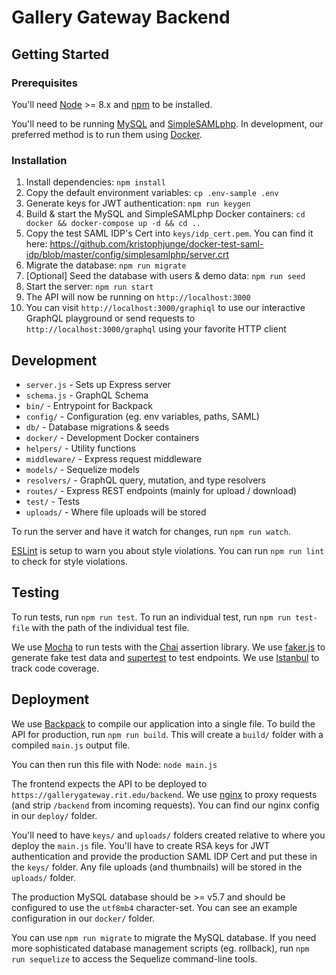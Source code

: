 # Gallery Gateway Backend

## Getting Started

### Prerequisites

You'll need [Node](https://nodejs.org/en/download/) >= 8.x and [npm](https://docs.npmjs.com/cli/npm) to be installed.

You'll need to be running [MySQL](https://www.mysql.com/downloads/) and [SimpleSAMLphp](https://simplesamlphp.org/). In development, our preferred method is to run them using [Docker](https://docs.docker.com/install/).

### Installation

1. Install dependencies: `npm install`
2. Copy the default environment variables: `cp .env-sample .env`
3. Generate keys for JWT authentication: `npm run keygen`
4. Build & start the MySQL and SimpleSAMLphp Docker containers: `cd docker && docker-compose up -d && cd ..`
5. Copy the test SAML IDP's Cert into `keys/idp_cert.pem`. You can find it here: https://github.com/kristophjunge/docker-test-saml-idp/blob/master/config/simplesamlphp/server.crt
6. Migrate the database: `npm run migrate`
7. [Optional] Seed the database with users & demo data: `npm run seed`
8. Start the server: `npm run start`
9. The API will now be running on `http://localhost:3000`
10. You can visit `http://localhost:3000/graphiql` to use our interactive GraphQL playground or send requests to `http://localhost:3000/graphql` using your favorite HTTP client

## Development

- `server.js` - Sets up Express server
- `schema.js` - GraphQL Schema
- `bin/` - Entrypoint for Backpack
- `config/` - Configuration (eg. env variables, paths, SAML)
- `db/` - Database migrations & seeds
- `docker/` - Development Docker containers
- `helpers/` - Utility functions
- `middleware/` - Express request middleware
- `models/` - Sequelize models
- `resolvers/` - GraphQL query, mutation, and type resolvers
- `routes/` - Express REST endpoints (mainly for upload / download)
- `test/` - Tests
- `uploads/` - Where file uploads will be stored

To run the server and have it watch for changes, run `npm run watch`.

[ESLint](https://eslint.org/) is setup to warn you about style violations. You can run `npm run lint` to check for style violations.

## Testing

To run tests, run `npm run test`. To run an individual test, run `npm run test-file` with the path of the individual test file.

We use [Mocha](https://mochajs.org/) to run tests with the [Chai](http://www.chaijs.com/) assertion library. We use [faker.js](https://github.com/marak/Faker.js/) to generate fake test data and [supertest](https://github.com/visionmedia/supertest) to test endpoints. We use [Istanbul](https://istanbul.js.org/) to track code coverage.

## Deployment

We use [Backpack](https://github.com/jaredpalmer/backpack) to compile our application into a single file. To build the API for production, run `npm run build`. This will create a `build/` folder with a compiled `main.js` output file.

You can then run this file with Node: `node main.js`

The frontend expects the API to be deployed to `https://gallerygateway.rit.edu/backend`. We use [nginx](https://nginx.org/en/) to proxy requests (and strip `/backend` from incoming requests). You can find our nginx config in our `deploy/` folder.

You'll need to have `keys/` and `uploads/` folders created relative to where you deploy the `main.js` file. You'll have to create RSA keys for JWT authentication and provide the production SAML IDP Cert and put these in the `keys/` folder. Any file uploads (and thumbnails) will be stored in the `uploads/` folder.

The production MySQL database should be >= v5.7 and should be configured to use the `utf8mb4` character-set. You can see an example configuration in our `docker/` folder.

You can use `npm run migrate` to migrate the MySQL database. If you need more sophisticated database management scripts (eg. rollback), run `npm run sequelize` to access the Sequelize command-line tools.
